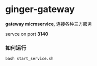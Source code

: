 # ginger-gateway
**gateway microservice**, 连接各种三方服务

servce on port **3140**

### 如何运行
```$xslt
bash start_service.sh
```
